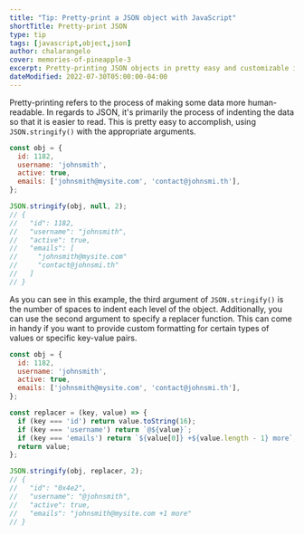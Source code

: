 ```yaml
---
title: "Tip: Pretty-print a JSON object with JavaScript"
shortTitle: Pretty-print JSON
type: tip
tags: [javascript,object,json]
author: chalarangelo
cover: memories-of-pineapple-3
excerpt: Pretty-printing JSON objects in pretty easy and customizable in JavaScript. Here's the gist of it.
dateModified: 2022-07-30T05:00:00-04:00
---
```


Pretty-printing refers to the process of making some data more human-readable. In regards to JSON, it's primarily the process of indenting the data so that it is easier to read. This is pretty easy to accomplish, using `JSON.stringify()` with the appropriate arguments.

```js
const obj = {
  id: 1182,
  username: 'johnsmith',
  active: true,
  emails: ['johnsmith@mysite.com', 'contact@johnsmi.th'],
};

JSON.stringify(obj, null, 2);
// {
//   "id": 1182,
//   "username": "johnsmith",
//   "active": true,
//   "emails": [
//     "johnsmith@mysite.com"
//     "contact@johnsmi.th"
//   ]
// }
```

As you can see in this example, the third argument of `JSON.stringify()` is the number of spaces to indent each level of the object. Additionally, you can use the second argument to specify a replacer function. This can come in handy if you want to provide custom formatting for certain types of values or specific key-value pairs.

```js
const obj = {
  id: 1182,
  username: 'johnsmith',
  active: true,
  emails: ['johnsmith@mysite.com', 'contact@johnsmi.th'],
};

const replacer = (key, value) => {
  if (key === 'id') return value.toString(16);
  if (key === 'username') return `@${value}`;
  if (key === 'emails') return `${value[0]} +${value.length - 1} more`;
  return value;
};

JSON.stringify(obj, replacer, 2);
// {
//   "id": "0x4e2",
//   "username": "@johnsmith",
//   "active": true,
//   "emails": "johnsmith@mysite.com +1 more"
// }
```

